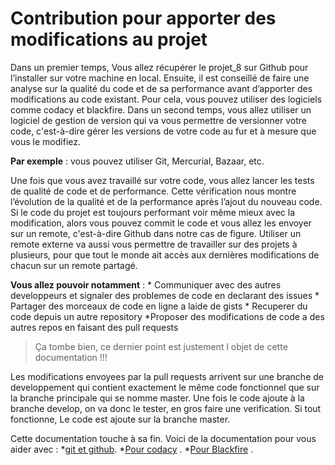# Contribution pour apporter des modifications au projet  

Dans un premier temps, Vous allez récupérer le projet_8 sur Github pour l’installer sur votre machine en local. Ensuite, il est conseillé de faire une analyse sur la qualité du code et de sa performance avant d’apporter des modifications au code existant. Pour cela, vous pouvez utiliser des logiciels comme codacy et blackfire. Dans un second temps, vous allez utiliser un logiciel de gestion de version qui va vous permettre de versionner votre code, c'est-à-dire gérer les versions de votre code au fur et à mesure que vous le modifiez. 

**Par exemple** : 
vous pouvez utiliser Git, Mercurial, Bazaar, etc. 

Une fois que vous avez travaillé sur votre code, vous allez lancer les tests de qualité de code et de performance. Cette vérification nous montre l’évolution de la qualité et de la performance après l’ajout du nouveau code. Si le code du projet est toujours performant voir même mieux avec la modification, alors vous pouvez commit le code et vous allez les envoyer sur un remote, c'est-à-dire Github dans notre cas de figure. Utiliser un remote externe va aussi vous permettre de travailler sur des projets à plusieurs, pour que tout le monde ait accès aux dernières modifications de chacun sur un remote partagé.  

**Vous allez pouvoir notamment** : 
		* Communiquer avec des autres developpeurs et signaler des problemes de code en declarant des issues
		* Partager des morceaux de code en ligne a laide de gists 
		* Recuperer du code depuis un autre repository 
		*Proposer des modifications de code a des autres repos en faisant des pull requests 

> Ça tombe bien, ce dernier point est justement l objet de cette documentation !!!

Les modifications envoyees par la pull requests arrivent sur une branche de developpement qui contient exactement le même code fonctionnel que sur la branche principale qui se nomme master. Une fois le code ajoute à la branche develop, on va donc le tester, en gros faire une verification. Si tout fonctionne, Le code est ajoute sur la branche master.

Cette documentation touche à sa fin. Voici de la documentation pour vous aider avec :
		*[git et github](https://openclassrooms.com/fr/courses/2342361-gerez-votre-code-avec-git-et-github/2433586-quest-ce-que-versionner-son-code). 
		*[Pour codacy](https://support.codacy.com/hc/en-us) . 
		*[Pour Blackfire](https://www.google.com/search?q=blackfire&oq=blackfire&aqs=chrome..69i60j69i57j69i59j0l2j69i60l3.8134j1j7&sourceid=chrome&ie=UTF-8) .